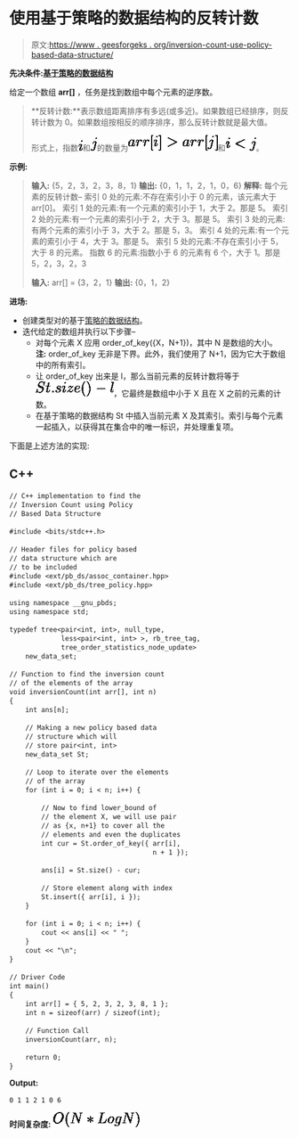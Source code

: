 # 使用基于策略的数据结构的反转计数

> 原文:[https://www . geesforgeks . org/inversion-count-use-policy-based-data-structure/](https://www.geeksforgeeks.org/inversion-count-using-policy-based-data-structure/)

**先决条件:[基于策略的数据结构](https://www.geeksforgeeks.org/policy-based-data-structures-g/)**

给定一个数组 **arr[]** ，任务是找到数组中每个元素的逆序数。

> **反转计数:**表示数组距离排序有多远(或多近)。如果数组已经排序，则反转计数为 0。如果数组按相反的顺序排序，那么反转计数就是最大值。
> 
> 形式上，指数![i](img/2c0fdcc58b35808b7d0c28592907fe1a.png "Rendered by QuickLaTeX.com")和![j](img/0960b0873e606fead45d3020eb15138a.png "Rendered by QuickLaTeX.com")的数量为![arr[i] > arr[j]](img/4899dc04bc4d41a9e5cb31c68025d17e.png "Rendered by QuickLaTeX.com")和![i < j](img/38bac1c4607a9cba5dd2841596cf70be.png "Rendered by QuickLaTeX.com")。

**示例:**

> **输入:** {5，2，3，2，3，8，1}
> **输出:** {0，1，1，2，1，0，6}
> **解释:**
> 每个元素的反转计数–
> 索引 0 处的元素:不存在索引小于 0 的元素，该元素大于 arr[0]。
> 索引 1 处的元素:有一个元素的索引小于 1，大于 2。那是 5。
> 索引 2 处的元素:有一个元素的索引小于 2，大于 3。那是 5。
> 索引 3 处的元素:有两个元素的索引小于 3，大于 2。那是 5，3。
> 索引 4 处的元素:有一个元素的索引小于 4，大于 3。那是 5。
> 索引 5 处的元素:不存在索引小于 5，大于 8 的元素。
> 指数 6 的元素:指数小于 6 的元素有 6 个，大于 1。那是 5，2，3，2，3
> 
> **输入:** arr[] = {3，2，1}
> **输出:** {0，1，2}

**进场:**

*   创建类型对的基于[策略的数据结构](https://www.geeksforgeeks.org/policy-based-data-structures-g/)。
*   迭代给定的数组并执行以下步骤–
    *   对每个元素 X 应用 order_of_key({X，N+1})，其中 N 是数组的大小。
        **注:** order_of_key 无非是下界。此外，我们使用了 N+1，因为它大于数组中的所有索引。
    *   让 order_of_key 出来是 l，那么当前元素的反转计数将等于![St.size() - l](img/cda8c80b93d23591c3007ca9442795d4.png "Rendered by QuickLaTeX.com")，它最终是数组中小于 X 且在 X 之前的元素的计数。
    *   在基于策略的数据结构 St 中插入当前元素 X 及其索引。索引与每个元素一起插入，以获得其在集合中的唯一标识，并处理重复项。

下面是上述方法的实现:

## C++

```
// C++ implementation to find the
// Inversion Count using Policy
// Based Data Structure

#include <bits/stdc++.h>

// Header files for policy based
// data structure which are
// to be included
#include <ext/pb_ds/assoc_container.hpp>
#include <ext/pb_ds/tree_policy.hpp>

using namespace __gnu_pbds;
using namespace std;

typedef tree<pair<int, int>, null_type,
             less<pair<int, int> >, rb_tree_tag,
             tree_order_statistics_node_update>
    new_data_set;

// Function to find the inversion count
// of the elements of the array
void inversionCount(int arr[], int n)
{
    int ans[n];

    // Making a new policy based data
    // structure which will
    // store pair<int, int>
    new_data_set St;

    // Loop to iterate over the elements
    // of the array
    for (int i = 0; i < n; i++) {

        // Now to find lower_bound of
        // the element X, we will use pair
        // as {x, n+1} to cover all the
        // elements and even the duplicates
        int cur = St.order_of_key({ arr[i],
                                    n + 1 });

        ans[i] = St.size() - cur;

        // Store element along with index
        St.insert({ arr[i], i });
    }

    for (int i = 0; i < n; i++) {
        cout << ans[i] << " ";
    }
    cout << "\n";
}

// Driver Code
int main()
{
    int arr[] = { 5, 2, 3, 2, 3, 8, 1 };
    int n = sizeof(arr) / sizeof(int);

    // Function Call
    inversionCount(arr, n);

    return 0;
}
```

**Output:**

```
0 1 1 2 1 0 6

```

**时间复杂度:** ![O(N*LogN)](img/c55266192948a6bdb6c46e8e8104c972.png "Rendered by QuickLaTeX.com")